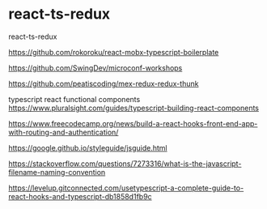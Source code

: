 # react-ts-redux
 react-ts-redux


https://github.com/rokoroku/react-mobx-typescript-boilerplate

https://github.com/SwingDev/microconf-workshops

https://github.com/peatiscoding/mex-redux-redux-thunk

typescript react functional components
https://www.pluralsight.com/guides/typescript-building-react-components



https://www.freecodecamp.org/news/build-a-react-hooks-front-end-app-with-routing-and-authentication/

https://google.github.io/styleguide/jsguide.html

https://stackoverflow.com/questions/7273316/what-is-the-javascript-filename-naming-convention

https://levelup.gitconnected.com/usetypescript-a-complete-guide-to-react-hooks-and-typescript-db1858d1fb9c